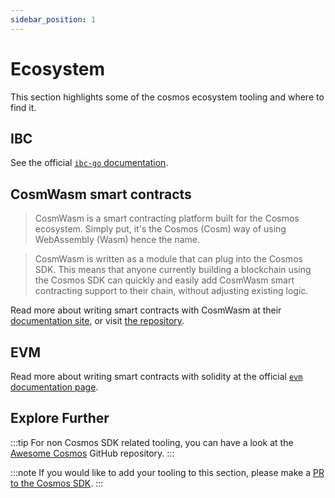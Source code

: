 ```yaml
---
sidebar_position: 1
---
```


# Ecosystem 

This section highlights some of the cosmos ecosystem tooling and where to find it. 

## IBC

See the official [`ibc-go` documentation](https://ibc.cosmos.network).

## CosmWasm smart contracts

>CosmWasm is a smart contracting platform built for the Cosmos ecosystem. Simply put, it's the Cosmos (Cosm) way of using WebAssembly (Wasm) hence the name.

>CosmWasm is written as a module that can plug into the Cosmos SDK. This means that anyone currently building a blockchain using the Cosmos SDK can quickly and easily add CosmWasm smart contracting support to their chain, without adjusting existing logic.

Read more about writing smart contracts with CosmWasm at their [documentation site](https://book.cosmwasm.com/), or visit [the repository](https://github.com/CosmWasm/cosmwasm).

## EVM

Read more about writing smart contracts with solidity at the official [`evm` documentation page](https://docs.evmos.org/modules/evm/).

## Explore Further

:::tip
For non Cosmos SDK related tooling, you can have a look at the [Awesome Cosmos](https://github.com/cosmos/awesome-cosmos) GitHub repository.
:::

:::note
If you would like to add your tooling to this section, please make a [PR to the Cosmos SDK](https://github.com/lightmos/lightmos-sdk/edit/main/docs/docs/ecosystem/README.md). 
:::
